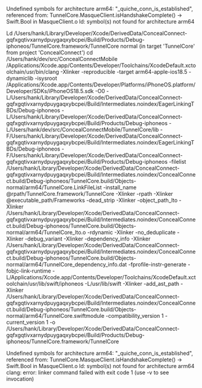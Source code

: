Undefined symbols for architecture arm64:
  "_quiche_conn_is_established", referenced from:
      TunnelCore.MasqueClient.isHandshakeComplete() -> Swift.Bool in MasqueClient.o
ld: symbol(s) not found for architecture arm64


Ld /Users/hank/Library/Developer/Xcode/DerivedData/ConcealConnect-gqfxgqtivxarnydpuygaqxybcpei/Build/Products/Debug-iphoneos/TunnelCore.framework/TunnelCore normal (in target 'TunnelCore' from project 'ConcealConnect')
    cd /Users/hank/dev/src/ConcealConnectMobile
    /Applications/Xcode.app/Contents/Developer/Toolchains/XcodeDefault.xctoolchain/usr/bin/clang -Xlinker -reproducible -target arm64-apple-ios18.5 -dynamiclib -isysroot /Applications/Xcode.app/Contents/Developer/Platforms/iPhoneOS.platform/Developer/SDKs/iPhoneOS18.5.sdk -O0 -L/Users/hank/Library/Developer/Xcode/DerivedData/ConcealConnect-gqfxgqtivxarnydpuygaqxybcpei/Build/Intermediates.noindex/EagerLinkingTBDs/Debug-iphoneos -L/Users/hank/Library/Developer/Xcode/DerivedData/ConcealConnect-gqfxgqtivxarnydpuygaqxybcpei/Build/Products/Debug-iphoneos -L/Users/hank/dev/src/ConcealConnectMobile/TunnelCore/lib -F/Users/hank/Library/Developer/Xcode/DerivedData/ConcealConnect-gqfxgqtivxarnydpuygaqxybcpei/Build/Intermediates.noindex/EagerLinkingTBDs/Debug-iphoneos -F/Users/hank/Library/Developer/Xcode/DerivedData/ConcealConnect-gqfxgqtivxarnydpuygaqxybcpei/Build/Products/Debug-iphoneos -filelist /Users/hank/Library/Developer/Xcode/DerivedData/ConcealConnect-gqfxgqtivxarnydpuygaqxybcpei/Build/Intermediates.noindex/ConcealConnect.build/Debug-iphoneos/TunnelCore.build/Objects-normal/arm64/TunnelCore.LinkFileList -install_name @rpath/TunnelCore.framework/TunnelCore -Xlinker -rpath -Xlinker @executable_path/Frameworks -dead_strip -Xlinker -object_path_lto -Xlinker /Users/hank/Library/Developer/Xcode/DerivedData/ConcealConnect-gqfxgqtivxarnydpuygaqxybcpei/Build/Intermediates.noindex/ConcealConnect.build/Debug-iphoneos/TunnelCore.build/Objects-normal/arm64/TunnelCore_lto.o -rdynamic -Xlinker -no_deduplicate -Xlinker -debug_variant -Xlinker -dependency_info -Xlinker /Users/hank/Library/Developer/Xcode/DerivedData/ConcealConnect-gqfxgqtivxarnydpuygaqxybcpei/Build/Intermediates.noindex/ConcealConnect.build/Debug-iphoneos/TunnelCore.build/Objects-normal/arm64/TunnelCore_dependency_info.dat -fprofile-instr-generate -fobjc-link-runtime -L/Applications/Xcode.app/Contents/Developer/Toolchains/XcodeDefault.xctoolchain/usr/lib/swift/iphoneos -L/usr/lib/swift -Xlinker -add_ast_path -Xlinker /Users/hank/Library/Developer/Xcode/DerivedData/ConcealConnect-gqfxgqtivxarnydpuygaqxybcpei/Build/Intermediates.noindex/ConcealConnect.build/Debug-iphoneos/TunnelCore.build/Objects-normal/arm64/TunnelCore.swiftmodule -compatibility_version 1 -current_version 1 -o /Users/hank/Library/Developer/Xcode/DerivedData/ConcealConnect-gqfxgqtivxarnydpuygaqxybcpei/Build/Products/Debug-iphoneos/TunnelCore.framework/TunnelCore

Undefined symbols for architecture arm64:
  "_quiche_conn_is_established", referenced from:
      TunnelCore.MasqueClient.isHandshakeComplete() -> Swift.Bool in MasqueClient.o
ld: symbol(s) not found for architecture arm64
clang: error: linker command failed with exit code 1 (use -v to see invocation)